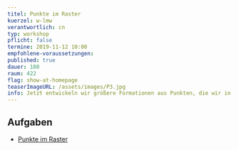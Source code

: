 ```yaml
---
titel: Punkte im Raster
kuerzel: w-lmw
verantwortlich: cn
typ: workshop
pflicht: false
termine: 2019-11-12 10:00
empfohlene-voraussetzungen:
published: true
dauer: 180
raum: 422
flag: show-at-homepage
teaserImageURL: /assets/images/P3.jpg
info: Jetzt entwickeln wir größere Formationen aus Punkten, die wir in verschiedenen Rastern anordnen. Neben unterschiedlichen Rastervarianten spielen hier die Themen Ordnung vs. Unordnung sowie Verdichtung und Auflösung meistens eine Rolle. Jetzt binden wir aber auch vermehrt Parameter an verschiedene externe Gegebenheiten, z.B. die Viewportgröße oder Zeigerposition.
---
```


## Aufgaben
- [Punkte im Raster](/generative-gestaltung/assignments/02-punkt-03-advanced/)

